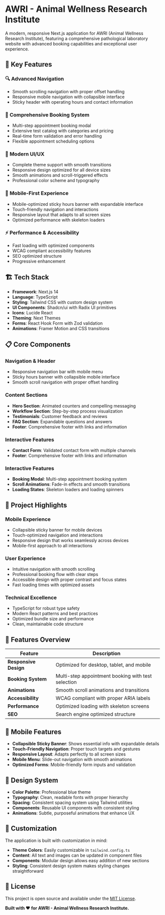 # AWRI - Animal Wellness Research Institute

A modern, responsive Next.js application for AWRI (Animal Wellness Research Institute), featuring a comprehensive pathological laboratory website with advanced booking capabilities and exceptional user experience.

## 🌟 Key Features

### 🔍 **Advanced Navigation**
- Smooth scrolling navigation with proper offset handling
- Responsive mobile navigation with collapsible interface
- Sticky header with operating hours and contact information

### 📅 **Comprehensive Booking System**
- Multi-step appointment booking modal
- Extensive test catalog with categories and pricing
- Real-time form validation and error handling
- Flexible appointment scheduling options

### 🎨 **Modern UI/UX**
- Complete theme support with smooth transitions
- Responsive design optimized for all device sizes
- Smooth animations and scroll-triggered effects
- Professional color scheme and typography

### 📱 **Mobile-First Experience**
- Mobile-optimized sticky hours banner with expandable interface
- Touch-friendly navigation and interactions
- Responsive layout that adapts to all screen sizes
- Optimized performance with skeleton loaders

### ⚡ **Performance & Accessibility**
- Fast loading with optimized components
- WCAG compliant accessibility features
- SEO optimized structure
- Progressive enhancement

## 🏗️ Tech Stack

- **Framework**: Next.js 14
- **Language**: TypeScript
- **Styling**: Tailwind CSS with custom design system
- **UI Components**: Shadcn/ui with Radix UI primitives
- **Icons**: Lucide React
- **Theming**: Next Themes
- **Forms**: React Hook Form with Zod validation
- **Animations**: Framer Motion and CSS transitions

## 📋 Core Components

### **Navigation & Header**
- Responsive navigation bar with mobile menu
- Sticky hours banner with collapsible mobile interface
- Smooth scroll navigation with proper offset handling

### **Content Sections**
- **Hero Section**: Animated counters and compelling messaging
- **Workflow Section**: Step-by-step process visualization
- **Testimonials**: Customer feedback and reviews
- **FAQ Section**: Expandable questions and answers
- **Footer**: Comprehensive footer with links and information

### **Interactive Features**
- **Contact Form**: Validated contact form with multiple channels
- **Footer**: Comprehensive footer with links and information

### **Interactive Features**
- **Booking Modal**: Multi-step appointment booking system
- **Scroll Animations**: Fade-in effects and smooth transitions
- **Loading States**: Skeleton loaders and loading spinners

## 🎯 Project Highlights

### **Mobile Experience**
- Collapsible sticky banner for mobile devices
- Touch-optimized navigation and interactions
- Responsive design that works seamlessly across devices
- Mobile-first approach to all interactions

### **User Experience**
- Intuitive navigation with smooth scrolling
- Professional booking flow with clear steps
- Accessible design with proper contrast and focus states
- Fast loading times with optimized assets

### **Technical Excellence**
- TypeScript for robust type safety
- Modern React patterns and best practices
- Optimized bundle size and performance
- Clean, maintainable code structure

## 🚀 Features Overview

| Feature | Description |
|---------|-------------|
| **Responsive Design** | Optimized for desktop, tablet, and mobile |
| **Booking System** | Multi-step appointment booking with test selection |
| **Animations** | Smooth scroll animations and transitions |
| **Accessibility** | WCAG compliant with proper ARIA labels |
| **Performance** | Optimized loading with skeleton screens |
| **SEO** | Search engine optimized structure |

## 📱 Mobile Features

- **Collapsible Sticky Banner**: Shows essential info with expandable details
- **Touch-Friendly Navigation**: Proper touch targets and gestures
- **Responsive Layout**: Adapts perfectly to all screen sizes
- **Mobile Menu**: Slide-out navigation with smooth animations
- **Optimized Forms**: Mobile-friendly form inputs and validation

## 🎨 Design System

- **Color Palette**: Professional blue theme
- **Typography**: Clean, readable fonts with proper hierarchy
- **Spacing**: Consistent spacing system using Tailwind utilities
- **Components**: Reusable UI components with consistent styling
- **Animations**: Subtle, purposeful animations that enhance UX
  
## 🔧 Customization

The application is built with customization in mind:

- **Theme Colors**: Easily customizable in `tailwind.config.ts`
- **Content**: All text and images can be updated in component files
- **Components**: Modular design allows easy addition of new sections
- **Styling**: Consistent design system makes styling changes straightforward

## 📄 License

This project is open source and available under the [MIT License](LICENSE).


**Built with ❤️ for AWRI - Animal Wellness Research Institute.**

